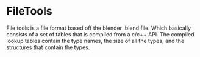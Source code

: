 # FileTools
File tools is a file format based off the blender .blend file.  Which basically consists of a set of tables that is compiled from a c/c++ API.  The compiled lookup tables contain the type names, the size of all the types, and the structures that contain the types. 
